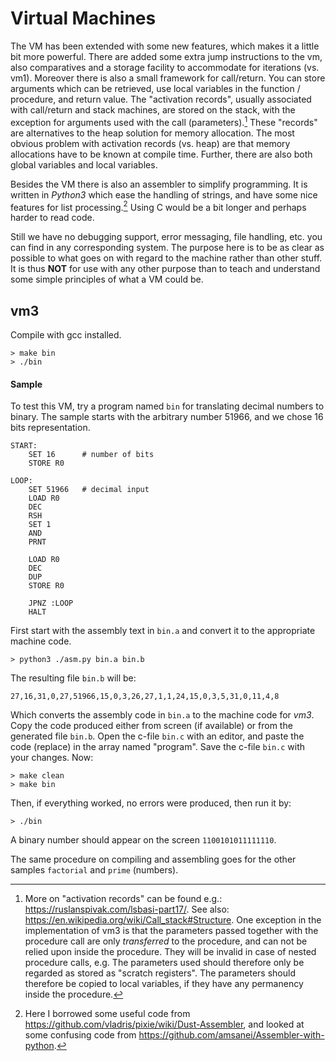# Virtual Machines

The VM has been extended with some new features, which makes it a little bit more powerful.
There are added some extra jump instructions to the vm, also comparatives and a storage facility to
accommodate for iterations (vs. vm1). Moreover there is also a small framework for call/return.
You can store arguments which can be retrieved, use local variables in the function / procedure,
and return value. The "activation records", usually associated with call/return and stack machines,
are stored on the stack, with the exception for arguments used with the call (parameters).[^2] These
"records" are alternatives to the heap solution for memory allocation. The most obvious problem
with activation records (vs. heap) are that memory allocations have to be known at compile time.
Further, there are also both global variables and local variables.

[^2]: More on "activation records" can be found e.g.: https://ruslanspivak.com/lsbasi-part17/.
See also: https://en.wikipedia.org/wiki/Call_stack#Structure.
One exception in the implementation of vm3 is that the parameters passed together with the procedure call
are only *transferred* to the procedure, and can not be relied upon inside the procedure. They
will be invalid in case of nested procedure calls, e.g. The parameters used should therefore only
be regarded as stored as "scratch registers". The parameters should therefore be copied to local variables,
if they have any permanency inside the procedure.

Besides the VM there is also an assembler to simplify programming. It is written in *Python3* which
ease the handling of strings, and have some nice features for list processing.[^3] Using C would be
a bit longer and perhaps harder to read code.

[^3]: Here I borrowed some useful code from
https://github.com/vladris/pixie/wiki/Dust-Assembler,
and looked at some confusing code from
https://github.com/amsanei/Assembler-with-python.

Still we have no debugging support, error messaging, file handling, etc. you can find in any
corresponding system. The purpose here is to be as clear as possible to what goes on with regard
to the machine rather than other stuff. It is thus __NOT__ for use with any other purpose than to teach
and understand some simple principles of what a VM could be.

## vm3

Compile with gcc installed.

```
> make bin
> ./bin
```

#### Sample

To test this VM, try a program named `bin` for translating decimal numbers to binary.
The sample starts with the arbitrary number 51966, and we chose 16 bits representation.

```
START:
	SET 16		# number of bits
	STORE R0

LOOP:
	SET 51966	# decimal input
	LOAD R0
	DEC
	RSH
	SET 1
	AND
	PRNT

	LOAD R0
	DEC
	DUP
	STORE R0

	JPNZ :LOOP
	HALT
```

First start with the assembly text in `bin.a` and convert it to the appropriate machine code.

```
> python3 ./asm.py bin.a bin.b
```

The resulting file `bin.b` will be:

```
27,16,31,0,27,51966,15,0,3,26,27,1,1,24,15,0,3,5,31,0,11,4,8
```

Which converts the assembly code in `bin.a` to the machine code for *vm3*. Copy the code produced
either from screen (if available) or from the generated file `bin.b`. Open the c-file `bin.c` with
an editor, and paste the code (replace) in the array named "program". Save the c-file `bin.c` with
your changes. Now:

```
> make clean
> make bin
```

Then, if everything worked, no errors were produced, then run it by:

```
> ./bin
```

A binary number should appear on the screen `1100101011111110`.

The same procedure on compiling and assembling goes for the other samples `factorial` and `prime` (numbers).
